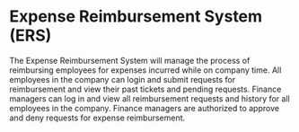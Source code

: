 # Expense Reimbursement System (ERS)

The Expense Reimbursement System will manage the process of reimbursing employees for
expenses incurred while on company time. All employees in the company can login and
submit requests for reimbursement and view their past tickets and pending requests. Finance
managers can log in and view all reimbursement requests and history for all employees in the
company. Finance managers are authorized to approve and deny requests for expense
reimbursement.